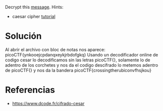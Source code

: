 Decrypt this [message](https://jupiter.challenges.picoctf.org/static/49f31c8f17817dc2d367428c9e5ab0bc/ciphertext).
Hints:
- caesar cipher [tutorial](https://learncryptography.com/classical-encryption/caesar-cipher)
# Solución
Al abrir el archivo con bloc de notas nos aparece: picoCTF{ynkooejcpdanqxeykjrbdofgkq}
Usando un decodificador online de codigo cesar lo decodificamos sin las letras picoCTF{}, solamente lo de adentro de los corchetes y nos da el codigo descifrado lo metemos adentro de picoCTF{} y nos da la bandera
picoCTF{crossingtherubiconvfhsjkou}

# Referencias
- https://www.dcode.fr/cifrado-cesar